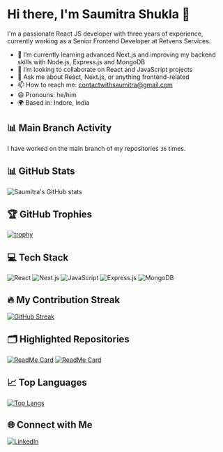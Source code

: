 # Hi there, I'm Saumitra Shukla 👋

I'm a passionate React JS developer with three years of experience, currently working as a Senior Frontend Developer at Retvens Services.

- 🌱 I’m currently learning advanced Next.js and improving my backend skills with Node.js, Express.js and MongoDB
- 👯 I’m looking to collaborate on React and JavaScript projects
- 💬 Ask me about React, Next.js, or anything frontend-related
- 📫 How to reach me: [contactwithsaumitra@gmail.com](mailto:contactwithsaumitra@gmail.com)
- 😄 Pronouns: he/him
- 🌍 Based in: Indore, India

## 📊 Main Branch Activity
I have worked on the main branch of my repositories `36` times.

## 📊 GitHub Stats
![Saumitra's GitHub stats](https://github-readme-stats.vercel.app/api?username=saumitra2308&show_icons=true&theme=radical)

## 🏆 GitHub Trophies
[![trophy](https://github-profile-trophy.vercel.app/?username=saumitra2308&theme=onedark)](https://github.com/ryo-ma/github-profile-trophy)

## 💻 Tech Stack
![React](https://img.shields.io/badge/React-20232A?style=for-the-badge&logo=react&logoColor=61DAFB)
![Next.js](https://img.shields.io/badge/Next.js-000000?style=for-the-badge&logo=nextdotjs&logoColor=white)
![JavaScript](https://img.shields.io/badge/JavaScript-F7DF1E?style=for-the-badge&logo=javascript&logoColor=black)
![Express.js](https://img.shields.io/badge/Express.js-000000?style=for-the-badge&logo=express&logoColor=white)
![MongoDB](https://img.shields.io/badge/MongoDB-47A248?style=for-the-badge&logo=mongodb&logoColor=white)

## 🔥 My Contribution Streak
[![GitHub Streak](https://github-readme-streak-stats.herokuapp.com/?user=saumitra2308&theme=radical)](https://git.io/streak-stats)

## 🗂️ Highlighted Repositories
[![ReadMe Card](https://github-readme-stats.vercel.app/api/pin/?username=saumitra2308&repo=my-latest-project&theme=radical)](https://github.com/saumitra2308/my-latest-project)
[![ReadMe Card](https://github-readme-stats.vercel.app/api/pin/?username=saumitra2308&repo=another-project&theme=radical)](https://github.com/saumitra2308/another-project)

## 📈 Top Languages
[![Top Langs](https://github-readme-stats.vercel.app/api/top-langs/?username=saumitra2308&layout=compact&theme=radical)](https://github.com/saumitra2308)

## 🌐 Connect with Me
[![LinkedIn](https://img.shields.io/badge/LinkedIn-0077B5?style=for-the-badge&logo=linkedin&logoColor=white)](https://linkedin.com/in/saumitrashukla23)
